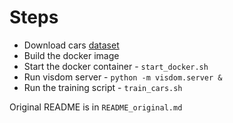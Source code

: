 # Steps

- Download cars [dataset](https://www.kaggle.com/datasets/landrykezebou/vcor-vehicle-color-recognition-dataset)
- Build the docker image
- Start the docker container - `start_docker.sh`
- Run visdom server - `python -m visdom.server &`
- Run the training script - `train_cars.sh`

Original README is in `README_original.md`
